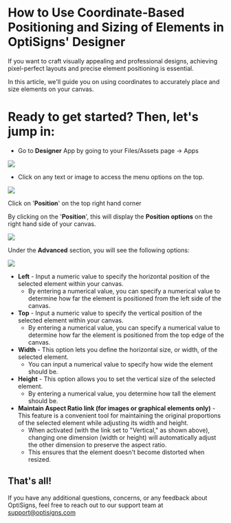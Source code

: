 # How to Use Coordinate-Based Positioning and Sizing of Elements in OptiSigns' Designer

If you want to craft visually appealing and professional designs, achieving pixel-perfect layouts and precise element positioning is essential.

In this article, we'll guide you on using coordinates to accurately place and size elements on your canvas.

# **Ready to get started? Then, let's jump in:**

* Go to **Designer** App by going to your Files/Assets page → Apps

![](https://support.optisigns.com/hc/article_attachments/20428249099923)

* Click on any text or image to access the menu options on the top.

![](https://support.optisigns.com/hc/article_attachments/20428309851923)

Click on '**Position**' on the top right hand corner

By clicking on the '**Position**', this will display the **Position options** on the right hand side of your canvas.

![](https://support.optisigns.com/hc/article_attachments/20428297986195)

Under the **Advanced** section, you will see the following options:

![](https://support.optisigns.com/hc/article_attachments/20428510772371)

* **Left** - Input a numeric value to specify the horizontal position of the selected element within your canvas.
  + By entering a numerical value, you can specify a numerical value to determine how far the element is positioned from the left side of the canvas.
* **Top** - Input a numeric value to specify the vertical position of the selected element within your canvas.
  + By entering a numerical value, you can specify a numerical value to determine how far the element is positioned from the top edge of the canvas.
* **Width** - This option lets you define the horizontal size, or width, of the selected element.
  + You can input a numerical value to specify how wide the element should be.
* **Height** - This option allows you to set the vertical size of the selected element.
  + By entering a numerical value, you determine how tall the element should be.
* **Maintain Aspect Ratio link (for images or graphical elements only)** - This feature is a convenient tool for maintaining the original proportions of the selected element while adjusting its width and height.
  + When activated (with the link set to "Vertical," as shown above), changing one dimension (width or height) will automatically adjust the other dimension to preserve the aspect ratio.
  + This ensures that the element doesn't become distorted when resized.

## **That's all!**

If you have any additional questions, concerns, or any feedback about OptiSigns, feel free to reach out to our support team at [support@optisigns.com](mailto:support@optisigns.com)